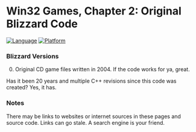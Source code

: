 # Win32 Games, Chapter 2: Original Blizzard Code
[![Language](https://img.shields.io/badge/Language%20-C++-blue.svg)](https://github.com/GeorgePimpleton/Win32-games/)
[![Platform](https://img.shields.io/badge/Platform%20-Win32-blue.svg)](https://github.com/GeorgePimpleton/Win32-games/)

### Blizzard Versions
0. Original CD game files written in 2004.  If the code works for ya, great.

Has it been 20 years and multiple C++ revisions since this code was created?  Yes, it has.

### Notes
There may be links to websites or internet sources in these pages and source code. Links can go stale. A search engine is your friend.
